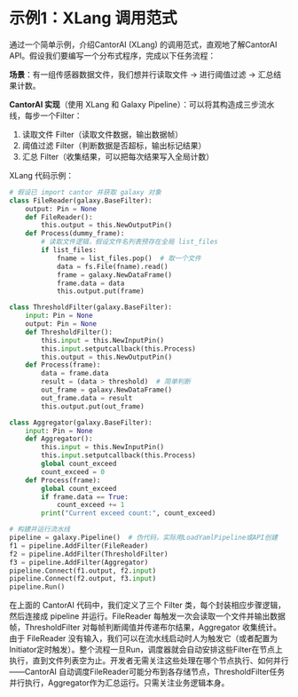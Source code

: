 # 示例1：XLang 调用范式

通过一个简单示例，介绍CantorAI (XLang)  的调用范式，直观地了解CantorAI API。假设我们要编写一个分布式程序，完成以下任务流程：

**场景**：有一组传感器数据文件，我们想并行读取文件 -> 进行阈值过滤 -> 汇总结果计数。

**CantorAI 实现**（使用 XLang 和 Galaxy Pipeline）：可以将其构造成三步流水线，每步一个Filter：

1. 读取文件 Filter（读取文件数据，输出数据帧）
2. 阈值过滤 Filter（判断数据是否超标，输出标记结果）
3. 汇总 Filter（收集结果，可以把每次结果写入全局计数）

XLang 代码示例：

```python
# 假设已 import cantor 并获取 galaxy 对象
class FileReader(galaxy.BaseFilter):
    output: Pin = None
    def FileReader():
        this.output = this.NewOutputPin()
    def Process(dummy_frame):
        # 读取文件逻辑，假设文件名列表预存在全局 list_files
        if list_files:
            fname = list_files.pop()  # 取一个文件
            data = fs.File(fname).read() 
            frame = galaxy.NewDataFrame()
            frame.data = data
            this.output.put(frame)

class ThresholdFilter(galaxy.BaseFilter):
    input: Pin = None
    output: Pin = None
    def ThresholdFilter():
        this.input = this.NewInputPin()
        this.input.setputcallback(this.Process)
        this.output = this.NewOutputPin()
    def Process(frame):
        data = frame.data
        result = (data > threshold)  # 简单判断
        out_frame = galaxy.NewDataFrame()
        out_frame.data = result
        this.output.put(out_frame)

class Aggregator(galaxy.BaseFilter):
    input: Pin = None
    def Aggregator():
        this.input = this.NewInputPin()
        this.input.setputcallback(this.Process)
        global count_exceed
        count_exceed = 0
    def Process(frame):
        global count_exceed
        if frame.data == True:
            count_exceed += 1
        print("Current exceed count:", count_exceed)

# 构建并运行流水线
pipeline = galaxy.Pipeline()  # 伪代码，实际用LoadYamlPipeline或API创建
f1 = pipeline.AddFilter(FileReader)
f2 = pipeline.AddFilter(ThresholdFilter)
f3 = pipeline.AddFilter(Aggregator)
pipeline.Connect(f1.output, f2.input)
pipeline.Connect(f2.output, f3.input)
pipeline.Run()
```

在上面的 CantorAI 代码中，我们定义了三个 Filter 类，每个封装相应步骤逻辑，然后连接成 pipeline 并运行。FileReader 每触发一次会读取一个文件并输出数据帧，ThresholdFilter 对每帧判断阈值并传递布尔结果，Aggregator 收集统计。由于 FileReader 没有输入，我们可以在流水线启动时人为触发它（或者配置为Initiator定时触发）。整个流程一旦Run，调度器就会自动安排这些Filter在节点上执行，直到文件列表空为止。开发者无需关注这些处理在哪个节点执行、如何并行——CantorAI 自动调度FileReader可能分布到各存储节点，ThresholdFilter任务并行执行，Aggregator作为汇总运行。只需关注业务逻辑本身。